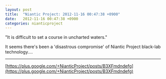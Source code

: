 ```yaml
---
layout: post
title:  "Niantic Project: 2012-11-16 00:47:38 +0900"
date:   2012-11-16 00:47:38 +0900
categories: nianticproject
---
```

"It is difficult to set a course in uncharted waters." 

It seems there's been a 'disastrous compromise' of Niantic Project black-lab technology....
- - -
[https://plus.google.com/+NianticProject/posts/B3XFmdndefg](https://plus.google.com/+NianticProject/posts/B3XFmdndefg)
